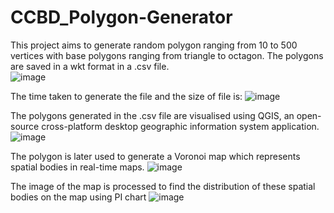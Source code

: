 # CCBD_Polygon-Generator
This project aims to generate random polygon ranging from 10 to 500 vertices with base polygons ranging from triangle to octagon. The polygons are saved in a wkt format in a .csv file.  
![image](https://user-images.githubusercontent.com/84035651/117946991-69829d80-b32d-11eb-9bd1-5ce2a1c49140.png)

The time taken to generate the file and the size of file is:
![image](https://user-images.githubusercontent.com/65866016/117932519-13f2c480-b31e-11eb-8ff1-e7d8957dbbcb.png)

The polygons generated in the .csv file are visualised using QGIS, an open-source cross-platform desktop geographic information system application.
![image](https://user-images.githubusercontent.com/65866016/117930430-99c14080-b31b-11eb-8a7b-a700749fc0dc.png)

The polygon is later used to generate a Voronoi map which represents spatial bodies in real-time maps.
![image](https://user-images.githubusercontent.com/65866016/117930630-d8ef9180-b31b-11eb-9a04-e54c44a6a61c.png)

The image of the map is processed to find the distribution of these spatial bodies on the map using PI chart
![image](https://user-images.githubusercontent.com/65866016/117930599-cffec000-b31b-11eb-8687-14376385fdaa.png)


